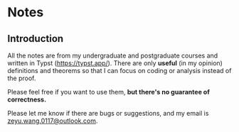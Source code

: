 # Notes

## Introduction

All the notes are from my undergraduate and postgraduate courses and written in Typst (https://typst.app/). There are only **useful** (in my opinion) definitions and theorems so that I can focus on coding or analysis instead of the proof.

Please feel free if you want to use them, **but there's no guarantee of correctness.**

Please let me know if there are bugs or suggestions, and my email is zeyu.wang.0117@outlook.com.